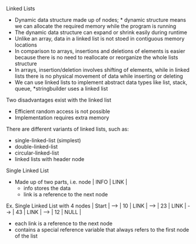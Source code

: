 Linked Lists
 - Dynamic data structure made up of nodes; * dynamic structure means we can allocate the required memory while the program is running
 - The dynamic data structure can expand or shrink easily during runtime
 - Unlike an array, data in a linked list is not stoed in contiguous memory locations
 - In comparison to arrays, insertions and deletions of elements is easier because there is no need to reallocate or reorganize the 
   whole lists structure
 - In arrays, insertion/deletion involves shifting of elements, while in linked lists there is no physical movement of data while
   inserting or deleting
 - We can use linked lists to implement abstract data types like list, stack, queue, *stringbuilder uses a linked list

Two disadvantages exist with the linked list
 - Efficient random access is not possible
 - Implementation requires extra memory


There are different variants of linked lists, such as:
 - single-linked-list (simplest)
 - double-linked-list
 - circular-linked-list
 - linked lists with header node



Single Linked List
 - Made up of two parts, i.e. node  | INFO | LINK |
	- info stores the data
	- link is a reference to the next node

 Ex. Single Linked List with 4 nodes	| Start |  -->  | 10 | LINK | --> | 23 | LINK | --> | 43 | LINK | --> | 12 | NULL |
 * each link is a reference to the next node
 * contains a special reference variable that always refers to the first node of the list